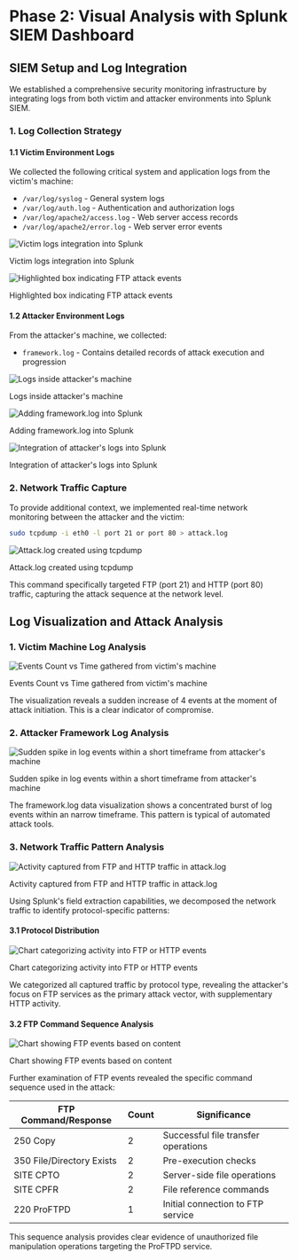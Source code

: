 # Phase 2: Visual Analysis with Splunk SIEM Dashboard

## SIEM Setup and Log Integration

We established a comprehensive security monitoring infrastructure by integrating logs from both victim and attacker environments into Splunk SIEM.

### 1. Log Collection Strategy

#### 1.1 Victim Environment Logs
We collected the following critical system and application logs from the victim's machine:
- `/var/log/syslog` - General system logs
- `/var/log/auth.log` - Authentication and authorization logs
- `/var/log/apache2/access.log` - Web server access records
- `/var/log/apache2/error.log` - Web server error events

![Victim logs integration into Splunk](screenshots/image1.png)

Victim logs integration into Splunk

![Highlighted box indicating FTP attack events](screenshots/image2.png)

Highlighted box indicating FTP attack events

#### 1.2 Attacker Environment Logs
From the attacker's machine, we collected:
- `framework.log` - Contains detailed records of attack execution and progression

![Logs inside attacker's machine](screenshots/image3.png)

Logs inside attacker's machine

![Adding framework.log into Splunk](screenshots/image4.png)

Adding framework.log into Splunk

![Integration of attacker's logs into Splunk](screenshots/image5.png)

Integration of attacker's logs into Splunk

### 2. Network Traffic Capture

To provide additional context, we implemented real-time network monitoring between the attacker and the victim:

```bash
sudo tcpdump -i eth0 -l port 21 or port 80 > attack.log
```

![Attack.log created using tcpdump](screenshots/image6.png)

Attack.log created using tcpdump

This command specifically targeted FTP (port 21) and HTTP (port 80) traffic, capturing the attack sequence at the network level.

## Log Visualization and Attack Analysis


### 1. Victim Machine Log Analysis

![Events Count vs Time gathered from victim's machine](screenshots/image7.png)

Events Count vs Time gathered from victim's machine

The visualization reveals a sudden increase of 4 events  at the moment of attack initiation. This is a clear indicator of compromise.

### 2. Attacker Framework Log Analysis

![Sudden spike in log events within a short timeframe from attacker's machine](screenshots/image8.png)

Sudden spike in log events within a short timeframe from attacker's machine

The framework.log data visualization shows a concentrated burst of log events within an narrow timeframe. This pattern is typical of automated attack tools.

### 3. Network Traffic Pattern Analysis

![Activity captured from FTP and HTTP traffic in attack.log](screenshots/image9.png)

Activity captured from FTP and HTTP traffic in attack.log

Using Splunk's field extraction capabilities, we decomposed the network traffic to identify protocol-specific patterns:

#### 3.1 Protocol Distribution

![Chart categorizing activity into FTP or HTTP events](screenshots/image10.png)

Chart categorizing activity into FTP or HTTP events

We categorized all captured traffic by protocol type, revealing the attacker's focus on FTP services as the primary attack vector, with supplementary HTTP activity.

#### 3.2 FTP Command Sequence Analysis

![Chart showing FTP events based on content](screenshots/image11.png)

Chart showing FTP events based on content

Further examination of FTP events revealed the specific command sequence used in the attack:

| FTP Command/Response | Count | Significance |
|----------------------|-------|-------------|
| 250 Copy | 2 | Successful file transfer operations |
| 350 File/Directory Exists | 2 | Pre-execution checks |
| SITE CPTO | 2 | Server-side file operations |
| SITE CPFR | 2 | File reference commands |
| 220 ProFTPD | 1 | Initial connection to FTP service |

This sequence analysis provides clear evidence of unauthorized file manipulation operations targeting the ProFTPD service.

